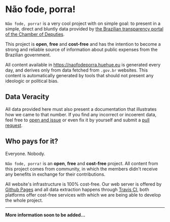 # Não fode, porra!

`Não fode, porra!` is a very cool project with on simple goal: to present in a simple, direct and bluntly data provided by [the Brazilian transparency portal of the Chamber of Deputies](http://www.camara.gov.br/cota-parlamentar/).

This project is **open**, **free** and **cost-free** and has the intention to become a strong and reliable source of information about public expenses from the Brazilian government.

All content available in https://naofodeporra.huehue.eu is generated every day, and derives only from data fetched from `.gov.br` websites. This content is automatically generated by tools that should not present any ideologic or political bias.

## Data Veracity

All data provided here must also present a documentation that illustrates how we came to that number.
If you find any incorrect or incoerent data, feel free to [open and issue](https://github.com/HueHueBR/nao-fode-porra/issues) or even fix it by yourself and submit a [pull request](https://github.com/HueHueBR/nao-fode-porra/pulls).

## Who pays for it?

Everyone. Nobody.

`Não fode, porra!` is an **open**, **free** and **cost-free** project. All content from this project comes from community, in which the members didn't receive any benefits in exchange for their contributions.

All website's infrastructure is 100% cost-free. Our web server is offered by [Github Pages](https://pages.github.com/) and all data extraction happens through [Travis CI](https://travis-ci.org/), both platforms offer cost-free services with which we are being able to develop the whole project.

--------------

**More information soon to be added...**
